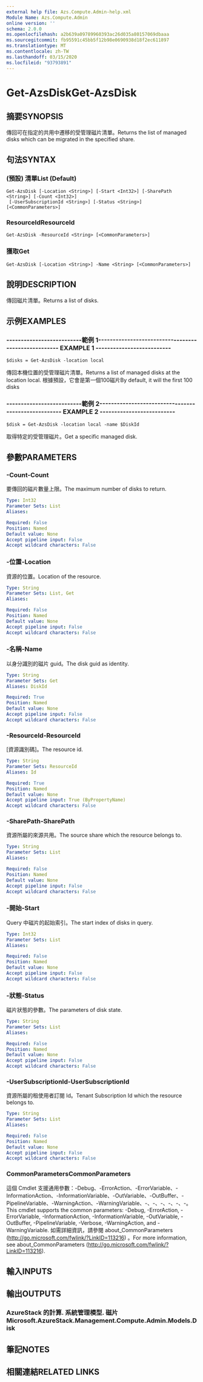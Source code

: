 ```yaml
---
external help file: Azs.Compute.Admin-help.xml
Module Name: Azs.Compute.Admin
online version: ''
schema: 2.0.0
ms.openlocfilehash: a2b639a09789960393ac26d035a80157069dbaaa
ms.sourcegitcommit: fb95591c45bb5f12b98e0690938d18f2ec611897
ms.translationtype: MT
ms.contentlocale: zh-TW
ms.lasthandoff: 03/15/2020
ms.locfileid: "93793891"
---
```

# <span data-ttu-id="69e9a-101">Get-AzsDisk</span><span class="sxs-lookup"><span data-stu-id="69e9a-101">Get-AzsDisk</span></span>

## <span data-ttu-id="69e9a-102">摘要</span><span class="sxs-lookup"><span data-stu-id="69e9a-102">SYNOPSIS</span></span>
<span data-ttu-id="69e9a-103">傳回可在指定的共用中遷移的受管理磁片清單。</span><span class="sxs-lookup"><span data-stu-id="69e9a-103">Returns the list of managed disks which can be migrated in the specified share.</span></span>

## <span data-ttu-id="69e9a-104">句法</span><span class="sxs-lookup"><span data-stu-id="69e9a-104">SYNTAX</span></span>

### <span data-ttu-id="69e9a-105"> (預設) 清單</span><span class="sxs-lookup"><span data-stu-id="69e9a-105">List (Default)</span></span>
```
Get-AzsDisk [-Location <String>] [-Start <Int32>] [-SharePath <String>] [-Count <Int32>]
 [-UserSubscriptionId <String>] [-Status <String>] [<CommonParameters>]
```

### <span data-ttu-id="69e9a-106">ResourceId</span><span class="sxs-lookup"><span data-stu-id="69e9a-106">ResourceId</span></span>
```
Get-AzsDisk -ResourceId <String> [<CommonParameters>]
```

### <span data-ttu-id="69e9a-107">獲取</span><span class="sxs-lookup"><span data-stu-id="69e9a-107">Get</span></span>
```
Get-AzsDisk [-Location <String>] -Name <String> [<CommonParameters>]
```

## <span data-ttu-id="69e9a-108">說明</span><span class="sxs-lookup"><span data-stu-id="69e9a-108">DESCRIPTION</span></span>
<span data-ttu-id="69e9a-109">傳回磁片清單。</span><span class="sxs-lookup"><span data-stu-id="69e9a-109">Returns a list of disks.</span></span>

## <span data-ttu-id="69e9a-110">示例</span><span class="sxs-lookup"><span data-stu-id="69e9a-110">EXAMPLES</span></span>

### <span data-ttu-id="69e9a-111">--------------------------範例 1--------------------------</span><span class="sxs-lookup"><span data-stu-id="69e9a-111">-------------------------- EXAMPLE 1 --------------------------</span></span>
```
$disks = Get-AzsDisk -location local
```

<span data-ttu-id="69e9a-112">傳回本機位置的受管理磁片清單。</span><span class="sxs-lookup"><span data-stu-id="69e9a-112">Returns a list of managed disks at the location local.</span></span>
<span data-ttu-id="69e9a-113">根據預設，它會是第一個100磁片</span><span class="sxs-lookup"><span data-stu-id="69e9a-113">By default, it will the first 100 disks</span></span>

### <span data-ttu-id="69e9a-114">--------------------------範例 2--------------------------</span><span class="sxs-lookup"><span data-stu-id="69e9a-114">-------------------------- EXAMPLE 2 --------------------------</span></span>
```
$disk = Get-AzsDisk -location local -name $DiskId
```

<span data-ttu-id="69e9a-115">取得特定的受管理磁片。</span><span class="sxs-lookup"><span data-stu-id="69e9a-115">Get a specific managed disk.</span></span>

## <span data-ttu-id="69e9a-116">參數</span><span class="sxs-lookup"><span data-stu-id="69e9a-116">PARAMETERS</span></span>

### <span data-ttu-id="69e9a-117">-Count</span><span class="sxs-lookup"><span data-stu-id="69e9a-117">-Count</span></span>
<span data-ttu-id="69e9a-118">要傳回的磁片數量上限。</span><span class="sxs-lookup"><span data-stu-id="69e9a-118">The maximum number of disks to return.</span></span>

```yaml
Type: Int32
Parameter Sets: List
Aliases: 

Required: False
Position: Named
Default value: None
Accept pipeline input: False
Accept wildcard characters: False
```

### <span data-ttu-id="69e9a-119">-位置</span><span class="sxs-lookup"><span data-stu-id="69e9a-119">-Location</span></span>
<span data-ttu-id="69e9a-120">資源的位置。</span><span class="sxs-lookup"><span data-stu-id="69e9a-120">Location of the resource.</span></span>

```yaml
Type: String
Parameter Sets: List, Get
Aliases: 

Required: False
Position: Named
Default value: None
Accept pipeline input: False
Accept wildcard characters: False
```

### <span data-ttu-id="69e9a-121">-名稱</span><span class="sxs-lookup"><span data-stu-id="69e9a-121">-Name</span></span>
<span data-ttu-id="69e9a-122">以身分識別的磁片 guid。</span><span class="sxs-lookup"><span data-stu-id="69e9a-122">The disk guid as identity.</span></span>

```yaml
Type: String
Parameter Sets: Get
Aliases: DiskId

Required: True
Position: Named
Default value: None
Accept pipeline input: False
Accept wildcard characters: False
```

### <span data-ttu-id="69e9a-123">-ResourceId</span><span class="sxs-lookup"><span data-stu-id="69e9a-123">-ResourceId</span></span>
<span data-ttu-id="69e9a-124">[資源識別碼]。</span><span class="sxs-lookup"><span data-stu-id="69e9a-124">The resource id.</span></span>

```yaml
Type: String
Parameter Sets: ResourceId
Aliases: Id

Required: True
Position: Named
Default value: None
Accept pipeline input: True (ByPropertyName)
Accept wildcard characters: False
```

### <span data-ttu-id="69e9a-125">-SharePath</span><span class="sxs-lookup"><span data-stu-id="69e9a-125">-SharePath</span></span>
<span data-ttu-id="69e9a-126">資源所屬的來源共用。</span><span class="sxs-lookup"><span data-stu-id="69e9a-126">The source share which the resource belongs to.</span></span>

```yaml
Type: String
Parameter Sets: List
Aliases: 

Required: False
Position: Named
Default value: None
Accept pipeline input: False
Accept wildcard characters: False
```

### <span data-ttu-id="69e9a-127">-開始</span><span class="sxs-lookup"><span data-stu-id="69e9a-127">-Start</span></span>
<span data-ttu-id="69e9a-128">Query 中磁片的起始索引。</span><span class="sxs-lookup"><span data-stu-id="69e9a-128">The start index of disks in query.</span></span>

```yaml
Type: Int32
Parameter Sets: List
Aliases: 

Required: False
Position: Named
Default value: None
Accept pipeline input: False
Accept wildcard characters: False
```

### <span data-ttu-id="69e9a-129">-狀態</span><span class="sxs-lookup"><span data-stu-id="69e9a-129">-Status</span></span>
<span data-ttu-id="69e9a-130">磁片狀態的參數。</span><span class="sxs-lookup"><span data-stu-id="69e9a-130">The parameters of disk state.</span></span>

```yaml
Type: String
Parameter Sets: List
Aliases: 

Required: False
Position: Named
Default value: None
Accept pipeline input: False
Accept wildcard characters: False
```

### <span data-ttu-id="69e9a-131">-UserSubscriptionId</span><span class="sxs-lookup"><span data-stu-id="69e9a-131">-UserSubscriptionId</span></span>
<span data-ttu-id="69e9a-132">資源所屬的租使用者訂閱 Id。</span><span class="sxs-lookup"><span data-stu-id="69e9a-132">Tenant Subscription Id which the resource belongs to.</span></span>

```yaml
Type: String
Parameter Sets: List
Aliases: 

Required: False
Position: Named
Default value: None
Accept pipeline input: False
Accept wildcard characters: False
```

### <span data-ttu-id="69e9a-133">CommonParameters</span><span class="sxs-lookup"><span data-stu-id="69e9a-133">CommonParameters</span></span>
<span data-ttu-id="69e9a-134">這個 Cmdlet 支援通用參數：-Debug、-ErrorAction、-ErrorVariable、-InformationAction、-InformationVariable、-OutVariable、-OutBuffer、-PipelineVariable、-WarningAction、-WarningVariable、-、-、-、-、-、-。</span><span class="sxs-lookup"><span data-stu-id="69e9a-134">This cmdlet supports the common parameters: -Debug, -ErrorAction, -ErrorVariable, -InformationAction, -InformationVariable, -OutVariable, -OutBuffer, -PipelineVariable, -Verbose, -WarningAction, and -WarningVariable.</span></span> <span data-ttu-id="69e9a-135">如需詳細資訊，請參閱 about_CommonParameters (http://go.microsoft.com/fwlink/?LinkID=113216) 。</span><span class="sxs-lookup"><span data-stu-id="69e9a-135">For more information, see about_CommonParameters (http://go.microsoft.com/fwlink/?LinkID=113216).</span></span>

## <span data-ttu-id="69e9a-136">輸入</span><span class="sxs-lookup"><span data-stu-id="69e9a-136">INPUTS</span></span>

## <span data-ttu-id="69e9a-137">輸出</span><span class="sxs-lookup"><span data-stu-id="69e9a-137">OUTPUTS</span></span>

### <span data-ttu-id="69e9a-138">AzureStack 的計算. 系統管理模型. 磁片</span><span class="sxs-lookup"><span data-stu-id="69e9a-138">Microsoft.AzureStack.Management.Compute.Admin.Models.Disk</span></span>

## <span data-ttu-id="69e9a-139">筆記</span><span class="sxs-lookup"><span data-stu-id="69e9a-139">NOTES</span></span>

## <span data-ttu-id="69e9a-140">相關連結</span><span class="sxs-lookup"><span data-stu-id="69e9a-140">RELATED LINKS</span></span>

